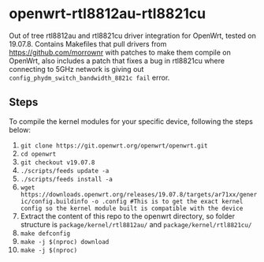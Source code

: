# openwrt-rtl8812au-rtl8821cu
Out of tree rtl8812au and rtl8821cu driver integration for OpenWrt, tested on 19.07.8. Contains Makefiles that pull drivers from https://github.com/morrownr with patches to make them compile on OpenWrt, also includes a patch that fixes a bug in rtl8821cu where connecting to 5GHz network is giving out `config_phydm_switch_bandwidth_8821c fail` error. 

## Steps

To compile the kernel modules for your specific device, following the steps below:

1. `git clone https://git.openwrt.org/openwrt/openwrt.git`
2. `cd openwrt`
3. `git checkout v19.07.8`
4. `./scripts/feeds update -a`
5. `./scripts/feeds install -a`
6. `wget https://downloads.openwrt.org/releases/19.07.8/targets/ar71xx/generic/config.buildinfo -o .config #This is to get the exact kernel config so the kernel module built is compatible with the device `
7. Extract the content of this repo to the openwrt directory, so folder structure is `package/kernel/rtl8812au/` and `package/kernel/rtl8821cu/`
8. `make defconfig`
9. `make -j $(nproc) download`
10. `make -j $(nproc)`
